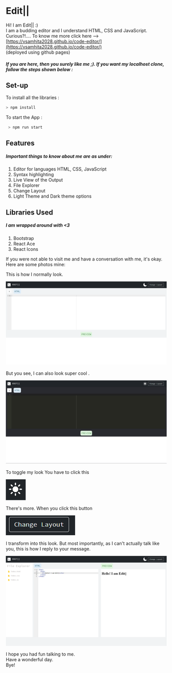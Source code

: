 # Edit||

Hi! I am Edit|| :)<br>
I am a budding editor and I understand HTML, CSS and JavaScript.
Curious?!.... To know me more click here --> [https://vsamhita2028.github.io/code-editor/](https://vsamhita2028.github.io/code-editor/) <br>
(deployed using github pages)<br>

##### If you are here, then you surely like me ;). If you want my localhost clone, follow the steps shown below :

## Set-up

To install all the libraries :

```javascript
> npm install
```

To start the App :

```javascript
 > npm run start
```

## Features
##### Important things to know about me are as under:

1. Editor for languages HTML, CSS, JavaScript
2. Syntax highlighting
3. Live View of the Output
4. File Explorer
5. Change Layout
6. Light Theme and Dark theme options

## Libraries Used
##### I am wrapped around with <3

1. Bootstrap
2. React Ace
3. React Icons

If you were not able to visit me and have a conversation with me, it's okay. Here are some photos mine:

This is how I normally look.

![alt text](https://github.com/vsamhita2028/code-editor/blob/main/public/images/Light.png?raw=true)

But you see, I can also look super cool .

![alt text](https://github.com/vsamhita2028/code-editor/blob/main/public/images/Dark.png?raw=true)

To toggle my look You have to click this

![alt text](https://github.com/vsamhita2028/code-editor/blob/main/public/images/Capture.PNG?raw=true)

There's more. When you click this button 

![alt text](https://github.com/vsamhita2028/code-editor/blob/main/public/images/changelayout.PNG?raw=true)

I transform into this look. But most importantly, as I can't actually talk like you, this is how I reply to your message.

![alt text](https://github.com/vsamhita2028/code-editor/blob/main/public/images/triplelayout.png?raw=true)


I hope you had fun talking to me. <br>
Have a wonderful day. <br>
Bye!

